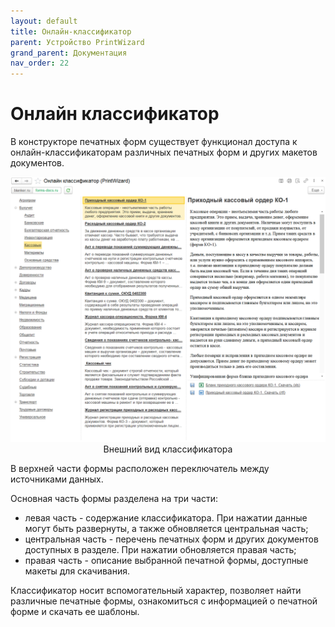 ```yaml
---
layout: default
title: Онлайн-классификатор
parent: Устройство PrintWizard
grand_parent: Документация
nav_order: 22
--- 
```


# Онлайн классификатор

В конструкторе печатных форм существует функционал доступа к онлайн-классификаторам различных печатных форм и других макетов документов.

<p align="center">
    <a href="./../img/ch_01/1_22_1_main.png"><img src="./../img/ch_01/1_22_1_main.png" style="width:700px"></a>
    <br>Внешний вид классификатора
</p>

В верхней части формы расположен переключатель между источниками данных.

Основная часть формы разделена на три части:

* левая часть - содержание классификатора. При нажатии данные могут быть развернуты, а также обновляется центральная часть;
* центральная часть - перечень печатных форм и других документов доступных в разделе. При нажатии обновляется правая часть;
* правая часть - описание выбранной печатной формы, доступные макеты для скачивания.

Классификатор носит вспомогательный характер, позволяет найти различные печатные формы, ознакомиться с информацией о печатной форме и скачать ее шаблоны.